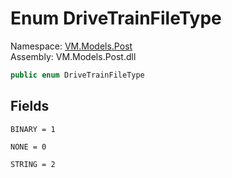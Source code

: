 # <a id="VM_Models_Post_DriveTrainFileType"></a> Enum DriveTrainFileType

Namespace: [VM.Models.Post](VM.Models.Post.md)  
Assembly: VM.Models.Post.dll  

```csharp
public enum DriveTrainFileType
```

## Fields

`BINARY = 1` 

`NONE = 0` 

`STRING = 2` 

